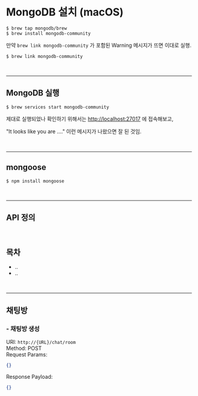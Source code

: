 # MongoDB 설치 (macOS)

```
$ brew tap mongodb/brew
$ brew install mongodb-community
```

만약 `brew link mongodb-community` 가 포함된 Warning 메시지가 뜨면 이대로 실행.

```
$ brew link mongodb-community
```

<br/>

---

## MongoDB 실행

```
$ brew services start mongodb-community
```

제대로 실행되었나 확인하기 위해서는 [http://localhost:27017](http://localhost:27017) 에 접속해보고,

"It looks like you are ...." 이런 메시지가 나왔으면 잘 된 것임.

<br/>

---

## mongoose

```
$ npm install mongoose
```

<br/>

---

## API 정의

<br/>

## 목차

- ..
- ..

<br/>

---

## 채팅방

### - 채팅방 생성

URI: `http://{URL}/chat/room` <br/>
Method: POST <br/>
Request Params:

```json
{}
```

Response Payload:

```json
{}
```
